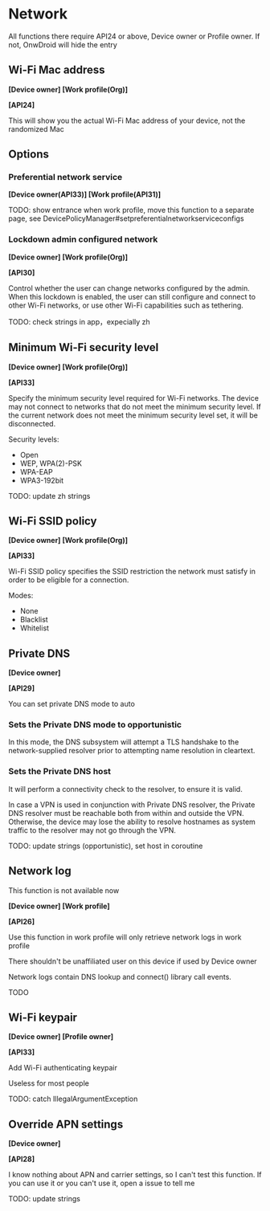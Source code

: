 # Network

All functions there require API24 or above, Device owner or Profile owner. If not, OnwDroid will hide the entry

## Wi-Fi Mac address

**[Device owner] [Work profile(Org)]**

**[API24]**

This will show you the actual Wi-Fi Mac address of your device, not the randomized Mac

## Options

### Preferential network service

**[Device owner(API33)] [Work profile(API31)]**

TODO: show entrance when work profile, move this function to a separate page, see DevicePolicyManager#setpreferentialnetworkserviceconfigs

### Lockdown admin configured network

**[Device owner] [Work profile(Org)]**

**[API30]**

Control whether the user can change networks configured by the admin.
When this lockdown is enabled, the user can still configure and connect to other Wi-Fi networks, or use other Wi-Fi capabilities such as tethering.

TODO: check strings in app，expecially zh

## Minimum Wi-Fi security level

**[Device owner] [Work profile(Org)]**

**[API33]**

Specify the minimum security level required for Wi-Fi networks.
The device may not connect to networks that do not meet the minimum security level. If the current network does not meet the minimum security level set, it will be disconnected. 

Security levels:

- Open
- WEP, WPA(2)-PSK
- WPA-EAP
- WPA3-192bit

TODO: update zh strings

## Wi-Fi SSID policy

**[Device owner] [Work profile(Org)]**

**[API33]**

Wi-Fi SSID policy specifies the SSID restriction the network must satisfy in order to be eligible for a connection.

Modes:

- None
- Blacklist
- Whitelist

## Private DNS

**[Device owner]**

**[API29]**

You can set private DNS mode to auto

### Sets the Private DNS mode to opportunistic

In this mode, the DNS subsystem will attempt a TLS handshake to the network-supplied resolver prior to attempting name resolution in cleartext.

### Sets the Private DNS host

It will perform a connectivity check to the resolver, to ensure it is valid.

In case a VPN is used in conjunction with Private DNS resolver, the Private DNS resolver must be reachable both from within and outside the VPN. Otherwise, the device may lose the ability to resolve hostnames as system traffic to the resolver may not go through the VPN.

TODO: update strings (opportunistic), set host in coroutine

## Network log

This function is not available now

**[Device owner] [Work profile]**

**[API26]**

Use this function in work profile will only retrieve network logs in work profile

There shouldn't be unaffiliated user on this device if used by Device owner

Network logs contain DNS lookup and connect() library call events.

TODO

## Wi-Fi keypair

**[Device owner] [Profile owner]**

**[API33]**

Add Wi-Fi authenticating keypair

Useless for most people

TODO: catch IllegalArgumentException

## Override APN settings

**[Device owner]**

**[API28]**

I know nothing about APN and carrier settings, so I can't test this function. If you can use it or you can't use it, open a issue to tell me

TODO: update strings
